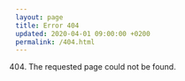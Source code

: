 ```yaml
---
layout: page
title: Error 404
updated: 2020-04-01 09:00:00 +0200
permalink: /404.html
---
```




404. The requested page could not be found.